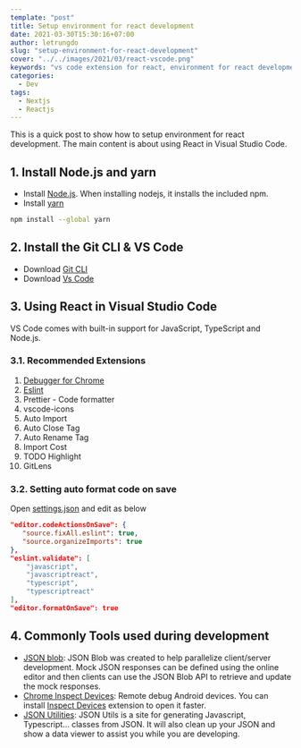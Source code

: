 ```yaml
---
template: "post"
title: Setup environment for react development
date: 2021-03-30T15:30:16+07:00
author: letrungdo
slug: "setup-environment-for-react-development"
cover: "../../images/2021/03/react-vscode.png"
keywords: "vs code extension for react, environment for react development"
categories:
  - Dev
tags:
  - Nextjs
  - Reactjs
---
```

This is a quick post to show how to setup environment for react development. The main content is about using React in Visual Studio Code.
## 1. Install Node.js and yarn
- Install <a href="https://nodejs.org/en/download" target="_blank" rel="nofollow noopener noreferrer">Node.js</a>. When installing nodejs, it installs the included npm.
- Install <a href="https://classic.yarnpkg.com/en/docs/install" target="_blank" rel="nofollow noopener noreferrer">yarn</a>
```bash
npm install --global yarn
```

## 2. Install the Git CLI & VS Code
- Download <a href="https://git-scm.com/downloads" target="_blank" rel="nofollow noopener noreferrer">Git CLI</a>
- Download <a href="https://code.visualstudio.com/Download" target="_blank" rel="nofollow noopener noreferrer">Vs Code</a>

## 3. Using React in Visual Studio Code
VS Code comes with built-in support for JavaScript, TypeScript and Node.js.

### 3.1. Recommended Extensions
1. <a href="https://code.visualstudio.com/docs/nodejs/reactjs-tutorial#_debugging-react" target="_blank" rel="nofollow noopener noreferrer">Debugger for Chrome</a>
2. <a href="https://code.visualstudio.com/docs/nodejs/reactjs-tutorial#_linting" target="_blank" rel="nofollow noopener noreferrer">Eslint</a>
3. Prettier - Code formatter
4. vscode-icons
5. Auto Import
6. Auto Close Tag
7. Auto Rename Tag
8. Import Cost
9.  TODO Highlight
10. GitLens

### 3.2. Setting auto format code on save
Open <a href="https://code.visualstudio.com/docs/getstarted/settings" target="_blank" rel="nofollow noopener noreferrer">settings.json</a>
 and edit as below
```json
"editor.codeActionsOnSave": {
   "source.fixAll.eslint": true,
   "source.organizeImports": true
},
"eslint.validate": [
    "javascript",
    "javascriptreact",
    "typescript",
    "typescriptreact"
],
"editor.formatOnSave": true
```
## 4. Commonly Tools used during development
- <a href="https://jsonblob.com" target="_blank" rel="nofollow noopener noreferrer">JSON blob</a>: JSON Blob was created to help parallelize client/server development. Mock JSON responses can be defined using the online editor and then clients can use the JSON Blob API to retrieve and update the mock responses.
- <a href="chrome://inspect/#devices" target="_blank" rel="nofollow noopener noreferrer">Chrome Inspect Devices</a>: Remote debug Android devices.
You can install <a href="https://chrome.google.com/webstore/detail/inspect-devices/gekjjfijolflhgbhjggpflnklibhkmjh?hl=vi" target="_blank" rel="nofollow noopener noreferrer">Inspect Devices</a> extension to open it faster.
- <a href="https://jsonutils.com" target="_blank" rel="nofollow noopener noreferrer">JSON Utilities</a>: JSON Utils is a site for generating Javascript, Typescript... classes from JSON. It will also clean up your JSON and show a data viewer to assist you while you are developing.
